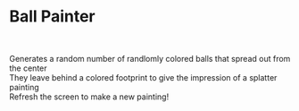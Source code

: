 <h1 id = 'title'>Ball Painter</h1><br>

Generates a random number of randlomly colored balls that spread out from the center<br>
They leave behind a colored footprint to give the impression of a splatter painting<br>
Refresh the screen to make a new painting!
